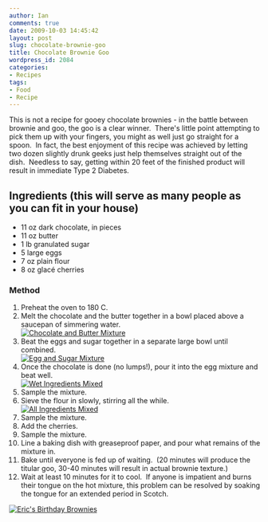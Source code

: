 ```yaml
---
author: Ian
comments: true
date: 2009-10-03 14:45:42
layout: post
slug: chocolate-brownie-goo
title: Chocolate Brownie Goo
wordpress_id: 2084
categories:
- Recipes
tags:
- Food
- Recipe
---
```


This is not a recipe for gooey chocolate brownies - in the battle between brownie and goo, the goo is a clear winner.  There's little point attempting to pick them up with your fingers, you might as well just go straight for a spoon.  In fact, the best enjoyment of this recipe was achieved by letting two dozen slightly drunk geeks just help themselves straight out of the dish.  Needless to say, getting within 20 feet of the finished product will result in immediate Type 2 Diabetes.

## Ingredients (this will serve as many people as you can fit in your house)
	
  * 11 oz dark chocolate, in pieces
  * 11 oz butter
  * 1 lb granulated sugar
  * 5 large eggs
  * 7 oz plain flour
  * 8 oz glacé cherries

### Method

  1. Preheat the oven to 180 C.
  2. Melt the chocolate and the butter together in a bowl placed above a saucepan of simmering water.<br/>[![Chocolate and Butter Mixture](https://files.ianrenton.com/sites/recipes/IMG_7818-300x200.jpg)](https://files.ianrenton.com/sites/recipes/IMG_7818.jpg)
  3. Beat the eggs and sugar together in a separate large bowl until combined.<br/>[![Egg and Sugar Mixture](https://files.ianrenton.com/sites/recipes/IMG_7826-200x300.jpg)](https://files.ianrenton.com/sites/recipes/IMG_7826.jpg)
  4. Once the chocolate is done (no lumps!), pour it into the egg mixture and beat well.<br/>[![Wet Ingredients Mixed](https://files.ianrenton.com/sites/recipes/IMG_7829-300x200.jpg)](https://files.ianrenton.com/sites/recipes/IMG_7829.jpg)
  5. Sample the mixture.
  6. Sieve the flour in slowly, stirring all the while.<br/>
[![All Ingredients Mixed](https://files.ianrenton.com/sites/recipes/IMG_7837-300x200.jpg)](https://files.ianrenton.com/sites/recipes/IMG_7837.jpg)
  7. Sample the mixture.
  8. Add the cherries.
  9. Sample the mixture.
  10. Line a baking dish with greaseproof paper, and pour what remains of the mixture in.
  11. Bake until everyone is fed up of waiting.  (20 minutes will produce the titular goo, 30-40 minutes will result in actual brownie texture.)
  12. Wait at least 10 minutes for it to cool.  If anyone is impatient and burns their tongue on the hot mixture, this problem can be resolved by soaking the tongue for an extended period in Scotch.

[![Eric's Birthday Brownies](https://files.ianrenton.com/sites/recipes/IMG_7853-600x400.jpg)](https://files.ianrenton.com/sites/recipes/IMG_7853.jpg)
